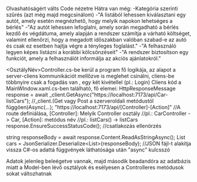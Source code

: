 Olvashatóságért válts Code nézetre
Hátra van még:
-Kategória szerinti szűrés (azt még majd megcsinálom)
-"A listából lehessen kiválasztani egy autót, amely esetén megnézhető, hogy melyik napokon lehetséges a bérlés"
-"Az autót lehessen lefoglalni, amely során megadható a bérlés kezdő és végdátuma, amely
  alapján a rendszer számítja a várható költséget, valamint ellenőrzi, hogy a megadott
  időszakban valóban szabad-e az autó és csak ez esetben hajtja végre a tényleges foglalást."
-"A felhasználó legyen képes listázni a korábbi kölcsönzéseit"
-"A rendszer biztosítson egy funkciót, amely a felhasználót informálja az akciós ajánlatokról."

<OsztályNév>Controller.cs-be kerül a program fő logikája, az alapot a server-cliens kommunikációt mellőzve is meglehet csinálni, cliens-be többnyire csak a fogadás van , egy két kivétellel (pl.: Login)
Cliens kód a MainWIndow.xaml.cs-ben található, fő elemei:
  HttpResponseMessage response = await _client.GetAsync("https://localhost:7173/api/Car-listCars");   //_client.(Get vagy Post a szerveroldali metódustól függöen)Async(...);
                                                        "https://localhost:7173/api/[Controller]-[Action]"  //A route definiálása, [Controller]: Melyik Controller osztály
                                                                                                            //pl.: CarController -> Car, [Action]: metódus név
                                                                                                            //pl.: listCars() -> listCars
  response.EnsureSuccessStatusCode();    //csatlakozás ellenörzés
      
  string responseBody = await response.Content.ReadAsStringAsync();
  List<Car> cars = JsonSerializer.Deserialize<List<Car>>(responseBody);   //JSON fájl-t alakitja vissza C#-os adattá
  függvények láthatósága után "async" kulcsszó

Adatok jelenleg beleégetve vannak, majd második beadandóra az adatbázis miatt a Model-ben lévő osztályok és esélyesen a Controlleres metódusok sokat változhatnak
